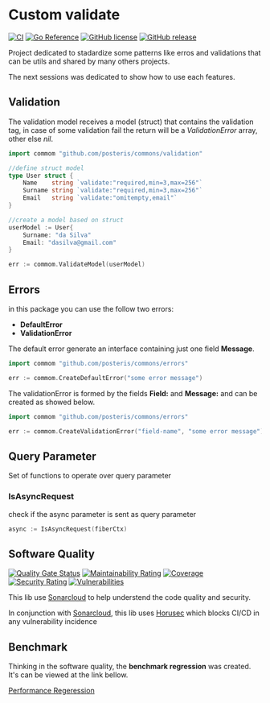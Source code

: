 # Custom validate

[![CI](https://github.com/posteris/commons/actions/workflows/build.yml/badge.svg)](https://github.com/posteris/commons/actions/workflows/build.yml)
[![Go Reference](https://pkg.go.dev/badge/github.com/posteris/commons.svg)](https://pkg.go.dev/github.com/posteris/commons)
[![GitHub license](https://badgen.net/github/license/posteris/commons)](https://github.com/posteris/commons/blob/master/LICENSE)
[![GitHub release](https://img.shields.io/github/release/posteris/commons.svg)](https://GitHub.com/posteris/commons/releases/)


Project dedicated to stadardize some patterns like erros and validations that can be utils and shared by many others projects.

The next sessions was dedicated to show how to use each features.

## Validation

The validation model receives a model (struct) that contains the validation tag, in case of some validation fail the return will be a _ValidationError_ array, other else _nil_.

```go
import commom "github.com/posteris/commons/validation"

//define struct model
type User struct {
	Name    string `validate:"required,min=3,max=256"`
	Surname string `validate:"required,min=3,max=256"`
	Email   string `validate:"omitempty,email"`
}

//create a model based on struct
userModel := User{
    Surname: "da Silva"
    Email: "dasilva@gmail.com"
}

err := commom.ValidateModel(userModel)
```

## Errors

in this package you can use the follow two errors:

* __DefaultError__
* __ValidationError__

The default error generate an interface containing just one field __Message__.

```go
import commom "github.com/posteris/commons/errors"

err := commom.CreateDefaultError("some error message")
```

The validationError is formed by the fields  __Field:__ and __Message:__ and can be created as showed below.

```go
import commom "github.com/posteris/commons/errors"

err := commom.CreateValidationError("field-name", "some error message")
```

## Query Parameter

Set of functions to operate over query parameter

### IsAsyncRequest

check if the async parameter is sent as query parameter

```go
async := IsAsyncRequest(fiberCtx)

```

## Software Quality
[![Quality Gate Status](https://sonarcloud.io/api/project_badges/measure?project=posteris_commons&metric=alert_status)](https://sonarcloud.io/summary/new_code?id=posteris_commons)
[![Maintainability Rating](https://sonarcloud.io/api/project_badges/measure?project=posteris_commons&metric=sqale_rating)](https://sonarcloud.io/summary/new_code?id=posteris_commons)
[![Coverage](https://sonarcloud.io/api/project_badges/measure?project=posteris_commons&metric=coverage)](https://sonarcloud.io/summary/new_code?id=posteris_commons)
[![Security Rating](https://sonarcloud.io/api/project_badges/measure?project=posteris_commons&metric=security_rating)](https://sonarcloud.io/summary/new_code?id=posteris_commons)
[![Vulnerabilities](https://sonarcloud.io/api/project_badges/measure?project=posteris_commons&metric=vulnerabilities)](https://sonarcloud.io/summary/new_code?id=posteris_commons)


This lib use [Sonarcloud](https://sonarcloud.io/) to help understend the code quality and security.

In conjunction with [Sonarcloud](https://sonarcloud.io/), this lib uses [Horusec](https://horusec.io/) which blocks CI/CD in any vulnerability incidence


## Benchmark

Thinking in the software quality, the __benchmark regression__ was created. It's can be viewed at the link bellow.

[Performance Regeression](https://posteris.github.io/commons/dev/bench/)